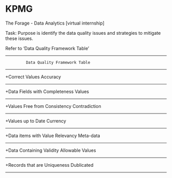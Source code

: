 # KPMG
The Forage - Data Analytics [virtual internship]



Task:
Purpose is identify the data quality issues and strategies to mitigate these issues.

Refer to ‘Data Quality Framework Table’

  ---------------------------------------------------
             Data Quality Framework Table
  ---------------------------------------------------
  +Correct Values                    Accuracy
  
  - - - - - - - - - - - - - - - - - - - - - - - - - -
  +Data Fields with                  Completeness
   Values
  - - - - - - - - - - - - - - - - - - - - - - - - - -
  +Values Free from                  Consistency
   Contradiction
  - - - - - - - - - - - - - - - - - - - - - - - - - -
  +Values up to Date                 Currency
  
  - - - - - - - - - - - - - - - - - - - - - - - - - -
  +Data items with Value             Relevancy
   Meta-data
  - - - - - - - - - - - - - - - - - - - - - - - - - -
  +Data Containing                   Validity
   Allowable Values
  - - - - - - - - - - - - - - - - - - - - - - - - - -
  +Records that are                  Uniqueness
   Dublicated
  - - - - - - - - - - - - - - - - - - - - - - - - - -
  
